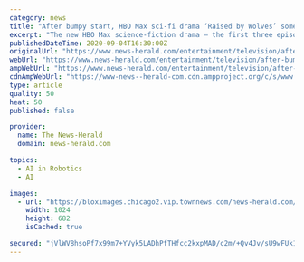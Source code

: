 ```yaml
---
category: news
title: "After bumpy start, HBO Max sci-fi drama ‘Raised by Wolves’ somewhat intrigues | TV review"
excerpt: "The new HBO Max science-fiction drama — the first three episodes of which launched Sept. 3 on the WarnerMedia-owned streaming platform — begins with a female android, Mother (Amanda Collin), and her male counterpart,"
publishedDateTime: 2020-09-04T16:30:00Z
originalUrl: "https://www.news-herald.com/entertainment/television/after-bumpy-start-hbo-max-sci-fi-drama-raised-by-wolves-somewhat-intrigues-tv-review/article_3ce66246-eec7-11ea-b380-cbf195c7d1ba.html"
webUrl: "https://www.news-herald.com/entertainment/television/after-bumpy-start-hbo-max-sci-fi-drama-raised-by-wolves-somewhat-intrigues-tv-review/article_3ce66246-eec7-11ea-b380-cbf195c7d1ba.html"
ampWebUrl: "https://www.news-herald.com/entertainment/television/after-bumpy-start-hbo-max-sci-fi-drama-raised-by-wolves-somewhat-intrigues-tv-review/article_3ce66246-eec7-11ea-b380-cbf195c7d1ba.amp.html"
cdnAmpWebUrl: "https://www-news--herald-com.cdn.ampproject.org/c/s/www.news-herald.com/entertainment/television/after-bumpy-start-hbo-max-sci-fi-drama-raised-by-wolves-somewhat-intrigues-tv-review/article_3ce66246-eec7-11ea-b380-cbf195c7d1ba.amp.html"
type: article
quality: 50
heat: 50
published: false

provider:
  name: The News-Herald
  domain: news-herald.com

topics:
  - AI in Robotics
  - AI

images:
  - url: "https://bloximages.chicago2.vip.townnews.com/news-herald.com/content/tncms/assets/v3/editorial/b/b8/bb8b8662-eec7-11ea-b312-1b2fec6e9a27/5f5264d05069a.image.jpg?resize=1024%2C682"
    width: 1024
    height: 682
    isCached: true

secured: "jVlWV8hsoPf7x99m7+YVyk5LADhPfTHfcc2kxpMAD/c2m/+Qv4Jv/sU9wFUk1TjhUp+EGYkir10Pkn7X1GmhYKGWCYxfOkjxGG/vkU2gGY5TANN536SVELx6sD3a4j2QgzzQ4/NINv+ZHlHv7qLleLtSpmqrPSWIwg+DTrswiqrx/iI63naqYST4aw1rTaT6A0LudsXQwBCsZsu8Wp2BCvLVK40lHMI5pXKhiedVUxCzQerxX/2dwp3TMI12Dxv0LqwybGMumU7ZP2IK1xazllPujRAfMB3+qLoEGi488n479o3zteegtXwuqOTUcjbK+wkRDYHT1bwTtz3hNZfGwgIHijmrAsMBiTQTfkNtiSc=;WbDkC05irIAGU1O4AoCmxw=="
---
```


